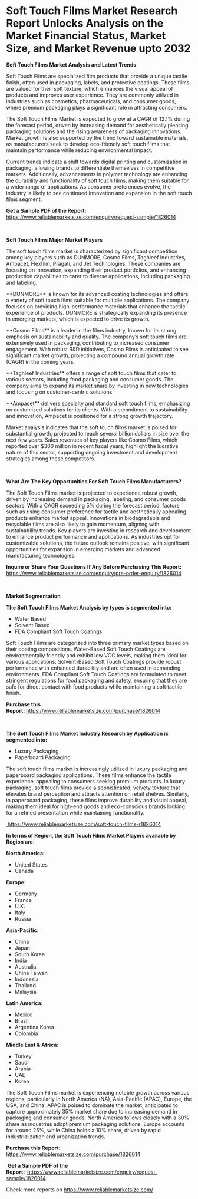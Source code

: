 <p><h1>Soft Touch Films Market Research Report Unlocks Analysis on the Market Financial Status, Market Size, and Market Revenue upto 2032</h1></p><p><strong>Soft Touch Films Market Analysis and Latest Trends</strong></p>
<p><p>Soft Touch Films are specialized film products that provide a unique tactile finish, often used in packaging, labels, and protective coatings. These films are valued for their soft texture, which enhances the visual appeal of products and improves user experience. They are commonly utilized in industries such as cosmetics, pharmaceuticals, and consumer goods, where premium packaging plays a significant role in attracting consumers.</p><p>The Soft Touch Films Market is expected to grow at a CAGR of 12.1% during the forecast period, driven by increasing demand for aesthetically pleasing packaging solutions and the rising awareness of packaging innovations. Market growth is also supported by the trend toward sustainable materials, as manufacturers seek to develop eco-friendly soft touch films that maintain performance while reducing environmental impact.</p><p>Current trends indicate a shift towards digital printing and customization in packaging, allowing brands to differentiate themselves in competitive markets. Additionally, advancements in polymer technology are enhancing the durability and functionality of soft touch films, making them suitable for a wider range of applications. As consumer preferences evolve, the industry is likely to see continued innovation and expansion in the soft touch films segment.</p></p>
<p><strong>Get a Sample PDF of the Report:&nbsp;</strong> <a href="https://www.reliablemarketsize.com/enquiry/request-sample/1826014?utm_campaign=1845&utm_medium=2&utm_source=Github&utm_content=ia&utm_term=03022025&utm_id=soft-touch-films">https://www.reliablemarketsize.com/enquiry/request-sample/1826014</a></p>
<p>&nbsp;</p>
<p><strong>Soft Touch Films Major Market Players</strong></p>
<p><p>The soft touch films market is characterized by significant competition among key players such as DUNMORE, Cosmo Films, Taghleef Industries, Ampacet, Flexfilm, Pragati, and Jet Technologies. These companies are focusing on innovation, expanding their product portfolios, and enhancing production capabilities to cater to diverse applications, including packaging and labeling.</p><p>**DUNMORE** is known for its advanced coating technologies and offers a variety of soft touch films suitable for multiple applications. The company focuses on providing high-performance materials that enhance the tactile experience of products. DUNMORE is strategically expanding its presence in emerging markets, which is expected to drive its growth.</p><p>**Cosmo Films** is a leader in the films industry, known for its strong emphasis on sustainability and quality. The company’s soft touch films are extensively used in packaging, contributing to increased consumer engagement. With robust R&D initiatives, Cosmo Films is anticipated to see significant market growth, projecting a compound annual growth rate (CAGR) in the coming years.</p><p>**Taghleef Industries** offers a range of soft touch films that cater to various sectors, including food packaging and consumer goods. The company aims to expand its market share by investing in new technologies and focusing on customer-centric solutions.</p><p>**Ampacet** delivers specialty and standard soft touch films, emphasizing on customized solutions for its clients. With a commitment to sustainability and innovation, Ampacet is positioned for a strong growth trajectory.</p><p>Market analysis indicates that the soft touch films market is poised for substantial growth, projected to reach several billion dollars in size over the next few years. Sales revenues of key players like Cosmo Films, which reported over $300 million in recent fiscal years, highlight the lucrative nature of this sector, supporting ongoing investment and development strategies among these competitors.</p></p>
<p>&nbsp;</p>
<p><strong>What Are The Key Opportunities For Soft Touch Films Manufacturers?</strong></p>
<p><p>The Soft Touch Films market is projected to experience robust growth, driven by increasing demand in packaging, labeling, and consumer goods sectors. With a CAGR exceeding 5% during the forecast period, factors such as rising consumer preference for tactile and aesthetically appealing products enhance market appeal. Innovations in biodegradable and recyclable films are also likely to gain momentum, aligning with sustainability trends. Key players are investing in research and development to enhance product performance and applications. As industries opt for customizable solutions, the future outlook remains positive, with significant opportunities for expansion in emerging markets and advanced manufacturing technologies.</p></p>
<p><strong>Inquire or Share Your Questions If Any Before Purchasing This Report:</strong> <a href="https://www.reliablemarketsize.com/enquiry/pre-order-enquiry/1826014?utm_campaign=1845&utm_medium=2&utm_source=Github&utm_content=ia&utm_term=03022025&utm_id=soft-touch-films">https://www.reliablemarketsize.com/enquiry/pre-order-enquiry/1826014</a></p>
<p>&nbsp;</p>
<p><strong>Market Segmentation</strong></p>
<p><strong>The Soft Touch Films Market Analysis by types is segmented into:</strong></p>
<p><ul><li>Water Based</li><li>Solvent Based</li><li>FDA Compliant Soft Touch Coatings</li></ul></p>
<p><p>Soft Touch Films are categorized into three primary market types based on their coating compositions. Water-Based Soft Touch Coatings are environmentally friendly and exhibit low VOC levels, making them ideal for various applications. Solvent-Based Soft Touch Coatings provide robust performance with enhanced durability and are often used in demanding environments. FDA Compliant Soft Touch Coatings are formulated to meet stringent regulations for food packaging and safety, ensuring that they are safe for direct contact with food products while maintaining a soft tactile finish.</p></p>
<p><strong>Purchase this Report:&nbsp;</strong><a href="https://www.reliablemarketsize.com/purchase/1826014?utm_campaign=1845&utm_medium=2&utm_source=Github&utm_content=ia&utm_term=03022025&utm_id=soft-touch-films">https://www.reliablemarketsize.com/purchase/1826014</a></p>
<p>&nbsp;</p>
<p><strong>The Soft Touch Films Market Industry Research by Application is segmented into:</strong></p>
<p><ul><li>Luxury Packaging</li><li>Paperboard Packaging</li></ul></p>
<p><p>The soft touch films market is increasingly utilized in luxury packaging and paperboard packaging applications. These films enhance the tactile experience, appealing to consumers seeking premium products. In luxury packaging, soft touch films provide a sophisticated, velvety texture that elevates brand perception and attracts attention on retail shelves. Similarly, in paperboard packaging, these films improve durability and visual appeal, making them ideal for high-end goods and eco-conscious brands looking for a refined presentation while maintaining functionality.</p></p>
<p><a href="https://www.reliablemarketsize.com/soft-touch-films-r1826014?utm_campaign=1845&utm_medium=2&utm_source=Github&utm_content=ia&utm_term=03022025&utm_id=soft-touch-films">&nbsp;https://www.reliablemarketsize.com/soft-touch-films-r1826014</a></p>
<p><strong>In terms of Region, the Soft Touch Films Market Players available by Region are:</strong></p>
<p>
    <p> <strong> North America: </strong>
        <ul>
            <li>United States</li>
            <li>Canada</li>
        </ul>
        </p> 
    <p> <strong> Europe: </strong>
        <ul>
            <li>Germany</li>
            <li>France</li>
            <li>U.K.</li>
            <li>Italy</li>
            <li>Russia</li>
        </ul>
        </p> 
    <p> <strong> Asia-Pacific: </strong>
        <ul>
            <li>China</li>
            <li>Japan</li>
            <li>South Korea</li>
            <li>India</li>
            <li>Australia</li>
            <li>China Taiwan</li>
            <li>Indonesia</li>
            <li>Thailand</li>
            <li>Malaysia</li>
        </ul>
        </p> 
    <p> <strong> Latin America: </strong>
        <ul>
            <li>Mexico</li>
            <li>Brazil</li>
            <li>Argentina Korea</li>
            <li>Colombia</li>
        </ul>
        </p> 
    <p> <strong> Middle East & Africa: </strong>
        <ul>
            <li>Turkey</li>
            <li>Saudi</li>
            <li>Arabia</li>
            <li>UAE</li>
            <li>Korea</li>
        </ul>
    </p>
    </p>
<p><p>The Soft Touch Films market is experiencing notable growth across various regions, particularly in North America (NA), Asia-Pacific (APAC), Europe, the USA, and China. APAC is poised to dominate the market, anticipated to capture approximately 35% market share due to increasing demand in packaging and consumer goods. North America follows closely with a 30% share as industries adopt premium packaging solutions. Europe accounts for around 25%, while China holds a 10% share, driven by rapid industrialization and urbanization trends.</p></p>
<p><strong>Purchase this Report: </strong><a href="https://www.reliablemarketsize.com/purchase/1826014?utm_campaign=1845&utm_medium=2&utm_source=Github&utm_content=ia&utm_term=03022025&utm_id=soft-touch-films">https://www.reliablemarketsize.com/purchase/1826014</a></p>
<p>&nbsp;<strong>Get a Sample PDF of the Report:&nbsp;&nbsp;</strong><a href="https://www.reliablemarketsize.com/enquiry/request-sample/1826014?utm_campaign=1845&utm_medium=2&utm_source=Github&utm_content=ia&utm_term=03022025&utm_id=soft-touch-films">https://www.reliablemarketsize.com/enquiry/request-sample/1826014</a></p>
<p><strong></strong></p>
<p>Check more reports on <a href="https://www.reliablemarketsize.com/?utm_campaign=1845&utm_medium=2&utm_source=Github&utm_content=ia&utm_term=03022025&utm_id=soft-touch-films">https://www.reliablemarketsize.com/</a></p>